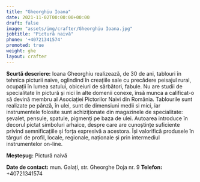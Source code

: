 ```yaml
---
title: "Gheorghiu Ioana"
date: 2021-11-02T00:00:00+00:00
draft: false
image: "assets/img/crafter/Gheorghiu Ioana.jpg"
jobtitle: "Pictură naivă"
phone: '+40721341574'
promoted: true
weight: ghe
layout: crafter
---
```

**Scurtă  descriere:** Ioana  Gheorghiu  realizează,  de  30  de  ani, tablouri în tehnica picturii naive, oglindind în creațiile sale cu precădere peisajul rural, ocupații în lumea satului, obiceiuri de sărbători, fabule. Nu are studii de specialitate în pictură și nici în alte domenii conexe, însă munca a calificat-o să devină membru al Asociației Pictorilor Naivi din România. Tablourile sunt realizate pe pânză, în ulei, sunt de dimensiuni medii si mici, iar instrumentele folosite sunt achiziționate din magazinele de specialitate: șevalet, pensule, spatule, pigmenți pe baza de ulei. Autoarea introduce în decorul pictat simboluri arhaice, despre care are cunoștințe suficiente privind semnificațiile și forța expresivă a acestora. Își  valorifică  produsele  în  târguri  de  profil,  locale,  regionale,  naționale  și  prin  intermediul instrumentelor on-line.

**Meșteșug:** Pictură naivă  

**Date de contact:** mun. Galați, str. Gheorghe Doja nr. 9 
**Telefon:** +40721341574  